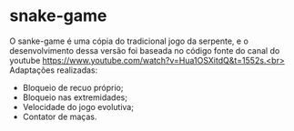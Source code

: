 # snake-game

O sanke-game é uma cópia do tradicional jogo da serpente, e o desenvolvimento dessa versão foi baseada no código fonte do canal do youtube https://www.youtube.com/watch?v=Hua1OSXitdQ&t=1552s.<br>
Adaptações realizadas:
<ul>
  <li>Bloqueio de recuo próprio;</li>
<li>Bloqueio nas extremidades;</li>
<li>Velocidade do jogo evolutiva;</li>
<li>Contator de maças.</li>
</ul>
